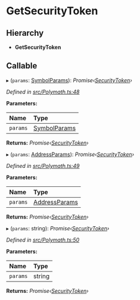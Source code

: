 # GetSecurityToken

## Hierarchy

* **GetSecurityToken**

## Callable

▸ \(`params`: [SymbolParams](_polymath_.symbolparams.md)\): _Promise‹_[_SecurityToken_](../classes/_entities_securitytoken_securitytoken_.securitytoken.md)_›_

_Defined in_ [_src/Polymath.ts:48_](https://github.com/PolymathNetwork/polymath-sdk/blob/e8bbc1e/src/Polymath.ts#L48)

**Parameters:**

| Name | Type |
| :--- | :--- |
| `params` | [SymbolParams](_polymath_.symbolparams.md) |

**Returns:** _Promise‹_[_SecurityToken_](../classes/_entities_securitytoken_securitytoken_.securitytoken.md)_›_

▸ \(`params`: [AddressParams](_polymath_.addressparams.md)\): _Promise‹_[_SecurityToken_](../classes/_entities_securitytoken_securitytoken_.securitytoken.md)_›_

_Defined in_ [_src/Polymath.ts:49_](https://github.com/PolymathNetwork/polymath-sdk/blob/e8bbc1e/src/Polymath.ts#L49)

**Parameters:**

| Name | Type |
| :--- | :--- |
| `params` | [AddressParams](_polymath_.addressparams.md) |

**Returns:** _Promise‹_[_SecurityToken_](../classes/_entities_securitytoken_securitytoken_.securitytoken.md)_›_

▸ \(`params`: string\): _Promise‹_[_SecurityToken_](../classes/_entities_securitytoken_securitytoken_.securitytoken.md)_›_

_Defined in_ [_src/Polymath.ts:50_](https://github.com/PolymathNetwork/polymath-sdk/blob/e8bbc1e/src/Polymath.ts#L50)

**Parameters:**

| Name | Type |
| :--- | :--- |
| `params` | string |

**Returns:** _Promise‹_[_SecurityToken_](../classes/_entities_securitytoken_securitytoken_.securitytoken.md)_›_

